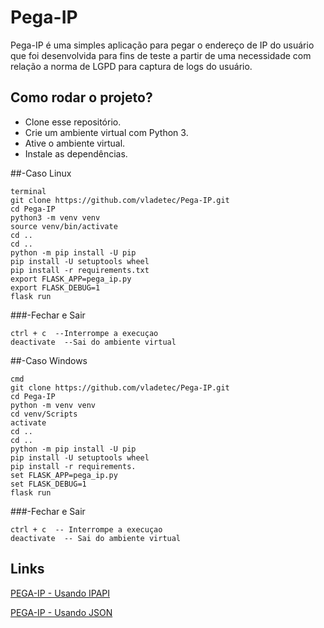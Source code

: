 # Pega-IP
Pega-IP é uma simples aplicação para pegar o endereço de IP do usuário que foi desenvolvida para fins de teste a partir de uma necessidade com relação a norma de LGPD para captura de logs do usuário.

## Como rodar o projeto?

* Clone esse repositório.
* Crie um ambiente virtual com Python 3.
* Ative o ambiente virtual.
* Instale as dependências.


##-Caso Linux
```
terminal
git clone https://github.com/vladetec/Pega-IP.git
cd Pega-IP
python3 -m venv venv
source venv/bin/activate
cd ..
cd ..
python -m pip install -U pip
pip install -U setuptools wheel
pip install -r requirements.txt
export FLASK_APP=pega_ip.py
export FLASK_DEBUG=1   
flask run
```
###-Fechar e Sair
```
ctrl + c  --Interrompe a execuçao
deactivate  --Sai do ambiente virtual

```


##-Caso Windows
```
cmd
git clone https://github.com/vladetec/Pega-IP.git
cd Pega-IP
python -m venv venv
cd venv/Scripts
activate
cd .. 
cd ..
python -m pip install -U pip
pip install -U setuptools wheel
pip install -r requirements.
set FLASK_APP=pega_ip.py
set FLASK_DEBUG=1 
flask run
```
###-Fechar e Sair
```
ctrl + c  -- Interrompe a execuçao
deactivate  -- Sai do ambiente virtual

```
## Links

[PEGA-IP - Usando IPAPI](http://localhost:5000/)

[PEGA-IP - Usando JSON](http://127.0.0.1:5000/pega_ip)



